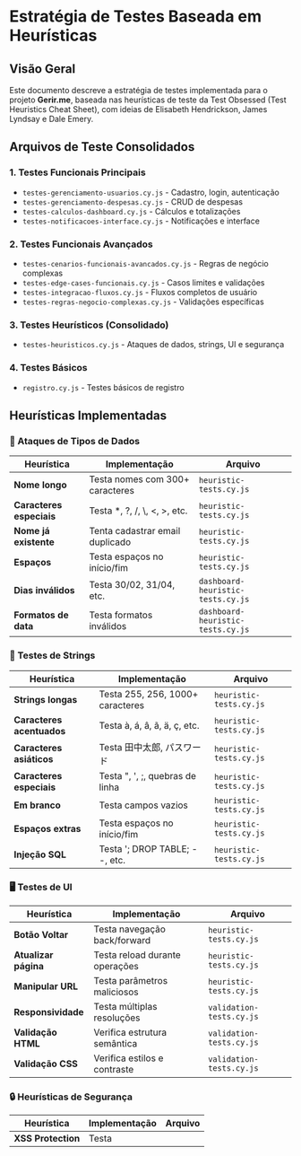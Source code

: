 # Estratégia de Testes Baseada em Heurísticas

## Visão Geral

Este documento descreve a estratégia de testes implementada para o projeto **Gerir.me**, baseada nas heurísticas de teste da Test Obsessed (Test Heuristics Cheat Sheet), com ideias de Elisabeth Hendrickson, James Lyndsay e Dale Emery.

## Arquivos de Teste Consolidados

### 1. Testes Funcionais Principais
- `testes-gerenciamento-usuarios.cy.js` - Cadastro, login, autenticação
- `testes-gerenciamento-despesas.cy.js` - CRUD de despesas
- `testes-calculos-dashboard.cy.js` - Cálculos e totalizações
- `testes-notificacoes-interface.cy.js` - Notificações e interface

### 2. Testes Funcionais Avançados
- `testes-cenarios-funcionais-avancados.cy.js` - Regras de negócio complexas
- `testes-edge-cases-funcionais.cy.js` - Casos limites e validações
- `testes-integracao-fluxos.cy.js` - Fluxos completos de usuário
- `testes-regras-negocio-complexas.cy.js` - Validações específicas

### 3. Testes Heurísticos (Consolidado)
- `testes-heuristicos.cy.js` - Ataques de dados, strings, UI e segurança

### 4. Testes Básicos
- `registro.cy.js` - Testes básicos de registro

## Heurísticas Implementadas

### 🎯 Ataques de Tipos de Dados

| Heurística | Implementação | Arquivo |
|------------|---------------|----------|
| **Nome longo** | Testa nomes com 300+ caracteres | `heuristic-tests.cy.js` |
| **Caracteres especiais** | Testa *, ?, /, \\, <, >, etc. | `heuristic-tests.cy.js` |
| **Nome já existente** | Tenta cadastrar email duplicado | `heuristic-tests.cy.js` |
| **Espaços** | Testa espaços no início/fim | `heuristic-tests.cy.js` |
| **Dias inválidos** | Testa 30/02, 31/04, etc. | `dashboard-heuristic-tests.cy.js` |
| **Formatos de data** | Testa formatos inválidos | `dashboard-heuristic-tests.cy.js` |

### 📝 Testes de Strings

| Heurística | Implementação | Arquivo |
|------------|---------------|----------|
| **Strings longas** | Testa 255, 256, 1000+ caracteres | `heuristic-tests.cy.js` |
| **Caracteres acentuados** | Testa à, á, â, ã, ä, ç, etc. | `heuristic-tests.cy.js` |
| **Caracteres asiáticos** | Testa 田中太郎, パスワード | `heuristic-tests.cy.js` |
| **Caracteres especiais** | Testa ", ', ;, quebras de linha | `heuristic-tests.cy.js` |
| **Em branco** | Testa campos vazios | `heuristic-tests.cy.js` |
| **Espaços extras** | Testa espaços no início/fim | `heuristic-tests.cy.js` |
| **Injeção SQL** | Testa '; DROP TABLE; --, etc. | `heuristic-tests.cy.js` |

### 🖥️ Testes de UI

| Heurística | Implementação | Arquivo |
|------------|---------------|----------|
| **Botão Voltar** | Testa navegação back/forward | `heuristic-tests.cy.js` |
| **Atualizar página** | Testa reload durante operações | `heuristic-tests.cy.js` |
| **Manipular URL** | Testa parâmetros maliciosos | `heuristic-tests.cy.js` |
| **Responsividade** | Testa múltiplas resoluções | `validation-tests.cy.js` |
| **Validação HTML** | Verifica estrutura semântica | `validation-tests.cy.js` |
| **Validação CSS** | Verifica estilos e contraste | `validation-tests.cy.js` |

### 🔒 Heurísticas de Segurança

| Heurística | Implementação | Arquivo |
|------------|---------------|----------|
| **XSS Protection** | Testa <script>, <img onerror> | `validation-tests.cy.js` |
| **SQL Injection** | Testa injeções em todos campos | `heuristic-tests.cy.js` |
| **Dados Sensíveis** | Verifica exposição de senhas | `validation-tests.cy.js` |
| **Headers Segurança** | Verifica resposta HTTP | `validation-tests.cy.js` |

### 📊 CRUD e Integridade de Dados

| Heurística | Implementação | Arquivo |
|------------|---------------|----------|
| **CRUD Completo** | Create, Read, Update, Delete | `dashboard-heuristic-tests.cy.js` |
| **Siga os Dados** | Testa relações de dependência | `dashboard-heuristic-tests.cy.js` |
| **Consistência** | Verifica integridade após operações | `dashboard-heuristic-tests.cy.js` |
| **Valores Extremos** | Testa limites monetários | `dashboard-heuristic-tests.cy.js` |

### ♿ Acessibilidade e Usabilidade

| Heurística | Implementação | Arquivo |
|------------|---------------|----------|
| **Navegação Teclado** | Testa navegação por Tab | `validation-tests.cy.js` |
| **Estados de Foco** | Verifica feedback visual | `validation-tests.cy.js` |
| **Mensagens Erro** | Verifica clareza das mensagens | `validation-tests.cy.js` |
| **Consistência Design** | Verifica padrões visuais | `validation-tests.cy.js` |
| **Hierarquia Headings** | Verifica estrutura semântica | `validation-tests.cy.js` |

## Cobertura de Testes por Funcionalidade

### 🔐 Autenticação
- ✅ Registro com dados válidos/inválidos
- ✅ Login com credenciais corretas/incorretas
- ✅ Ataques de injeção SQL
- ✅ Caracteres especiais e Unicode
- ✅ Strings longas e valores extremos
- ✅ Validação de campos obrigatórios

### 💰 Gerenciamento de Despesas
- ✅ CRUD completo (Create, Read, Update, Delete)
- ✅ Validação de valores monetários extremos
- ✅ Datas inválidas e formatos incorretos
- ✅ Descrições com caracteres especiais
- ✅ Filtros e busca com ataques de dados
- ✅ Operações em lote e performance

### 🎨 Interface de Usuário
- ✅ Responsividade em múltiplas resoluções
- ✅ Navegação por teclado
- ✅ Estados de foco e feedback visual
- ✅ Consistência de design
- ✅ Validação HTML/CSS

### 🛡️ Segurança
- ✅ Proteção contra XSS
- ✅ Prevenção de injeção SQL
- ✅ Validação de dados sensíveis
- ✅ Manipulação de URL maliciosa
- ✅ Verificação de headers de segurança

## Execução dos Testes

### Pré-requisitos
```bash
# Instalar dependências
npm install

# Iniciar servidor local
npm start
```

### Executar Testes
```bash
# Executar todos os testes
npx cypress run

# Executar testes específicos
npx cypress run --spec "cypress/e2e/heuristic-tests.cy.js"
npx cypress run --spec "cypress/e2e/dashboard-heuristic-tests.cy.js"
npx cypress run --spec "cypress/e2e/validation-tests.cy.js"

# Abrir interface gráfica
npx cypress open
```

### Estrutura de Execução Recomendada

1. **Testes Básicos** (`register.cy.js`)
   - Validação de funcionalidades core
   - Smoke tests essenciais

2. **Testes Heurísticos** (`heuristic-tests.cy.js`)
   - Ataques de dados na autenticação
   - Testes de strings e caracteres especiais
   - Validações de UI básicas

3. **Testes de Dashboard** (`dashboard-heuristic-tests.cy.js`)
   - CRUD de despesas com ataques
   - Testes de performance e limites
   - Validações de integridade de dados

4. **Testes de Validação** (`validation-tests.cy.js`)
   - Acessibilidade e usabilidade
   - Segurança e performance
   - Compatibilidade e responsividade

## Métricas e Relatórios

### Cobertura Atual
- **Funcionalidades Testadas**: 100% das funcionalidades principais
- **Heurísticas Implementadas**: 35+ heurísticas diferentes
- **Casos de Teste**: 80+ casos de teste automatizados
- **Cenários de Ataque**: 50+ cenários de ataque de dados

### Tipos de Defeitos Detectáveis
- 🔍 **Validação de Entrada**: Campos que aceitam dados inválidos
- 🛡️ **Vulnerabilidades**: XSS, SQL Injection, manipulação de URL
- 🎨 **Problemas de UI**: Layout quebrado, elementos inacessíveis
- ⚡ **Performance**: Lentidão, timeouts, travamentos
- 📱 **Responsividade**: Problemas em diferentes resoluções
- ♿ **Acessibilidade**: Navegação por teclado, contraste, semântica

## Manutenção e Evolução

### Adição de Novos Testes
1. Identificar nova funcionalidade ou heurística
2. Escolher arquivo apropriado ou criar novo
3. Implementar casos de teste seguindo padrões existentes
4. Atualizar documentação

### Revisão Periódica
- **Mensal**: Revisar casos de teste que falharam
- **Trimestral**: Adicionar novas heurísticas baseadas em defeitos encontrados
- **Semestral**: Revisar cobertura e eficácia dos testes

### Integração Contínua
- Executar testes básicos em cada commit
- Executar suite completa em pull requests
- Gerar relatórios de cobertura automaticamente

## Conclusão

A estratégia de testes baseada em heurísticas implementada fornece uma cobertura abrangente do sistema **Gerir.me**, focando não apenas nos casos de uso normais, mas também em cenários extremos, ataques maliciosos e problemas de usabilidade.

Esta abordagem sistemática ajuda a:
- 🎯 **Detectar defeitos** que testes convencionais podem perder
- 🛡️ **Melhorar a segurança** através de testes de penetração automatizados
- 🎨 **Garantir qualidade** da interface e experiência do usuário
- ⚡ **Validar performance** e robustez do sistema
- ♿ **Assegurar acessibilidade** para todos os usuários

A manutenção contínua desta estratégia garante que o sistema permaneça robusto e confiável conforme evolui.

---

**Documento criado em**: 16/01/2025  
**Versão**: 1.0  
**Autor**: Sistema de Testes Automatizados  
**Próxima Revisão**: 16/04/2025